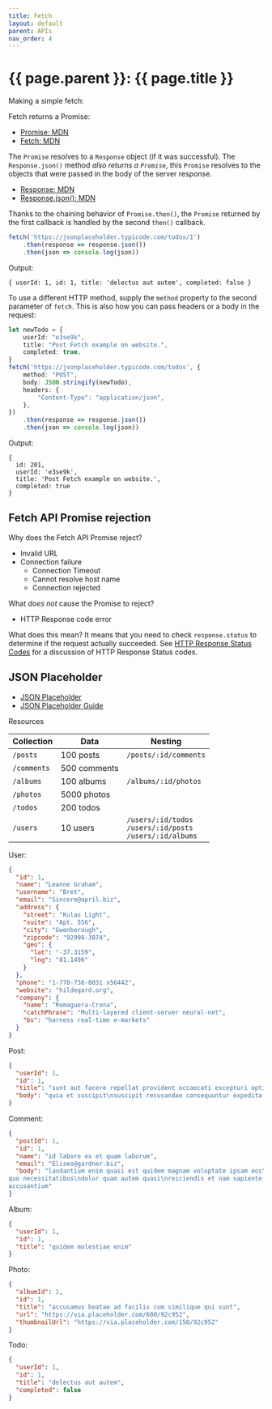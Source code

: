```yaml
---
title: Fetch
layout: default
parent: APIs
nav_order: 4
---
```


# {{ page.parent }}: {{ page.title }}

Making a simple fetch:

Fetch returns a Promise<Response>:

- [Promise: MDN](https://developer.mozilla.org/en-US/docs/Web/JavaScript/Reference/Global_Objects/Promise)
- [Fetch: MDN](https://developer.mozilla.org/en-US/docs/Web/API/fetch)

The `Promise` resolves to a `Response` object (if it was successful). The
`Response.json()` method _also returns a `Promise`_, this `Promise` resolves to
the objects that were passed in the body of the server response.

- [Response: MDN](https://developer.mozilla.org/en-US/docs/Web/API/Response)
- [Response.json(): MDN](https://developer.mozilla.org/en-US/docs/Web/API/Response/json)

Thanks to the chaining behavior of `Promise.then()`, the `Promise` returned by
the first callback is handled by the second `then()` callback.

```typescript
fetch('https://jsonplaceholder.typicode.com/todos/1')
    .then(response => response.json())
    .then(json => console.log(json))
```

Output:

```
{ userId: 1, id: 1, title: 'delectus aut autem', completed: false }
```

To use a different HTTP method, supply the `method` property to the second
parameter of `fetch`. This is also how you can pass headers or a body in the
request:

```typescript
let newTodo = {
    userId: "e3se9k",
    title: "Post Fetch example on website.",
    completed: true,
}
fetch('https://jsonplaceholder.typicode.com/todos', {
    method: "POST",
    body: JSON.stringify(newTodo),
    headers: {
        "Content-Type": "application/json",
    },
})
    .then(response => response.json())
    .then(json => console.log(json))
```

Output:
```
{
  id: 201,
  userId: 'e3se9k',
  title: 'Post Fetch example on website.',
  completed: true
}
```

## Fetch API Promise rejection

Why does the Fetch API Promise reject?

- Invalid URL
- Connection failure
    - Connection Timeout
    - Cannot resolve host name
    - Connection rejected

What _does not_ cause the Promise to reject?

- HTTP Response code error

What does this mean? It means that you need to check `response.status` to
determine if the request actually succeeded. See
[HTTP Response Status Codes](http.html#http-response-status-codes)
for a discussion of HTTP Response Status codes.

## JSON Placeholder

- [JSON Placeholder](https://jsonplaceholder.typicode.com/)
- [JSON Placeholder Guide](https://jsonplaceholder.typicode.com/guide/)

Resources

| Collection  | Data         | Nesting                                                               |
| ----------  | ----         | -----                                                                 |
| `/posts`    | 100 posts    | `/posts/:id/comments`                                                 |
| `/comments` | 500 comments |                                                                       |
| `/albums`   | 100 albums   | `/albums/:id/photos`                                                  |
| `/photos`   | 5000 photos  |                                                                       |
| `/todos`    | 200 todos    |                                                                       |
| `/users`    | 10 users     | `/users/:id/todos`<br/> `/users/:id/posts`<br/> `/users/:id/albums` |


User:

```json
{
  "id": 1,
  "name": "Leanne Graham",
  "username": "Bret",
  "email": "Sincere@april.biz",
  "address": {
    "street": "Kulas Light",
    "suite": "Apt. 556",
    "city": "Gwenborough",
    "zipcode": "92998-3874",
    "geo": {
      "lat": "-37.3159",
      "lng": "81.1496"
    }
  },
  "phone": "1-770-736-8031 x56442",
  "website": "hildegard.org",
  "company": {
    "name": "Romaguera-Crona",
    "catchPhrase": "Multi-layered client-server neural-net",
    "bs": "harness real-time e-markets"
  }
}
```

Post:

```json
{
  "userId": 1,
  "id": 1,
  "title": "sunt aut facere repellat provident occaecati excepturi optio reprehenderit",
  "body": "quia et suscipit\nsuscipit recusandae consequuntur expedita et cum\nreprehenderit molestiae ut ut quas totam\nnostrum rerum est autem sunt rem eveniet architecto"
}
```

Comment:

```json
{
  "postId": 1,
  "id": 1,
  "name": "id labore ex et quam laborum",
  "email": "Eliseo@gardner.biz",
  "body": "laudantium enim quasi est quidem magnam voluptate ipsam eos\ntempora
quo necessitatibus\ndolor quam autem quasi\nreiciendis et nam sapiente
accusantium"
}
```

Album:

```json
{
  "userId": 1,
  "id": 1,
  "title": "quidem molestiae enim"
}
```

Photo:

```json
{
  "albumId": 1,
  "id": 1,
  "title": "accusamus beatae ad facilis cum similique qui sunt",
  "url": "https://via.placeholder.com/600/92c952",
  "thumbnailUrl": "https://via.placeholder.com/150/92c952"
}
```


Todo:

```json
{
  "userId": 1,
  "id": 1,
  "title": "delectus aut autem",
  "completed": false
}
```

